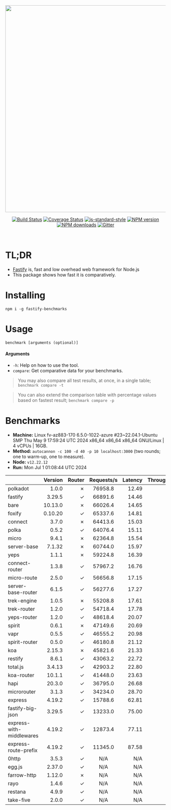 <div align="center">
<img src="https://github.com/fastify/graphics/raw/master/full-logo.png" width="650" height="auto"/>
</div>

<div align="center">

[![Build Status](https://travis-ci.org/fastify/fastify.svg?branch=master)](https://travis-ci.org/fastify/fastify)
[![Coverage Status](https://coveralls.io/repos/github/fastify/fastify/badge.svg?branch=master)](https://coveralls.io/github/fastify/fastify?branch=master)
[![js-standard-style](https://img.shields.io/badge/code%20style-standard-brightgreen.svg?style=flat)](http://standardjs.com/)
[![NPM version](https://img.shields.io/npm/v/fastify.svg?style=flat)](https://www.npmjs.com/package/fastify)
[![NPM downloads](https://img.shields.io/npm/dm/fastify.svg?style=flat)](https://www.npmjs.com/package/fastify) [![Gitter](https://badges.gitter.im/gitterHQ/gitter.svg)](https://gitter.im/fastify)
</div>
<br />

# TL;DR

* [Fastify](https://github.com/fastify/fastify) is, fast and low overhead web framework for Node.js
* This package shows how fast it is comparatively.

# Installing

```
npm i -g fastify-benchmarks
```

# Usage

```
benchmark [arguments (optional)]
```

#### Arguments

* `-h`: Help on how to use the tool.
* `compare`: Get comparative data for your benchmarks.

> You may also compare all test results, at once, in a single table; `benchmark compare -t`

> You can also extend the comparison table with percentage values based on fastest result; `benchmark compare -p`
# Benchmarks
* __Machine:__ Linux fv-az883-170 6.5.0-1022-azure #23~22.04.1-Ubuntu SMP Thu May  9 17:59:24 UTC 2024 x86_64 x86_64 x86_64 GNU/Linux | 4 vCPUs | 16GB.
* __Method:__ `autocannon -c 100 -d 40 -p 10 localhost:3000` (two rounds; one to warm-up, one to measure).
* __Node:__ `v12.22.12`
* __Run:__ Mon Jul  1 01:08:44 UTC 2024

|                          | Version | Router | Requests/s | Latency | Throughput/Mb |
| :--                      | --:     | --:    | :-:        | --:     | --:           |
| polkadot                 | 1.0.0   | ✗      | 76958.8    | 12.49   | 13.72         |
| fastify                  | 3.29.5  | ✓      | 66891.6    | 14.46   | 11.93         |
| bare                     | 10.13.0 | ✗      | 66026.4    | 14.65   | 11.77         |
| foxify                   | 0.10.20 | ✓      | 65337.6    | 14.81   | 10.72         |
| connect                  | 3.7.0   | ✗      | 64413.6    | 15.03   | 11.49         |
| polka                    | 0.5.2   | ✓      | 64076.4    | 15.11   | 11.43         |
| micro                    | 9.4.1   | ✗      | 62364.8    | 15.54   | 11.12         |
| server-base              | 7.1.32  | ✗      | 60744.0    | 15.97   | 10.83         |
| yeps                     | 1.1.1   | ✗      | 59224.8    | 16.39   | 10.56         |
| connect-router           | 1.3.8   | ✓      | 57967.2    | 16.76   | 10.34         |
| micro-route              | 2.5.0   | ✓      | 56656.8    | 17.15   | 10.10         |
| server-base-router       | 6.1.5   | ✓      | 56277.6    | 17.27   | 10.04         |
| trek-engine              | 1.0.5   | ✗      | 55208.8    | 17.61   | 9.06          |
| trek-router              | 1.2.0   | ✓      | 54718.4    | 17.78   | 8.98          |
| yeps-router              | 1.2.0   | ✓      | 48618.4    | 20.07   | 8.67          |
| spirit                   | 0.6.1   | ✗      | 47149.6    | 20.69   | 8.41          |
| vapr                     | 0.5.5   | ✓      | 46555.2    | 20.98   | 7.64          |
| spirit-router            | 0.5.0   | ✓      | 46180.8    | 21.12   | 8.24          |
| koa                      | 2.15.3  | ✗      | 45821.6    | 21.33   | 8.17          |
| restify                  | 8.6.1   | ✓      | 43063.2    | 22.72   | 7.76          |
| total.js                 | 3.4.13  | ✓      | 42903.2    | 22.80   | 13.13         |
| koa-router               | 10.1.1  | ✓      | 41448.0    | 23.63   | 7.39          |
| hapi                     | 20.3.0  | ✓      | 36795.0    | 26.68   | 6.56          |
| microrouter              | 3.1.3   | ✓      | 34234.0    | 28.70   | 6.10          |
| express                  | 4.19.2  | ✓      | 15788.6    | 62.81   | 2.82          |
| fastify-big-json         | 3.29.5  | ✓      | 13233.0    | 75.00   | 152.23        |
| express-with-middlewares | 4.19.2  | ✓      | 12873.4    | 77.11   | 4.94          |
| express-route-prefix     | 4.19.2  | ✓      | 11345.0    | 87.58   | 4.20          |
| 0http                    | 3.5.3   | ✓      | N/A        | N/A     | N/A           |
| egg.js                   | 2.37.0  | ✓      | N/A        | N/A     | N/A           |
| farrow-http              | 1.12.0  | ✗      | N/A        | N/A     | N/A           |
| rayo                     | 1.4.6   | ✓      | N/A        | N/A     | N/A           |
| restana                  | 4.9.9   | ✓      | N/A        | N/A     | N/A           |
| take-five                | 2.0.0   | ✓      | N/A        | N/A     | N/A           |
